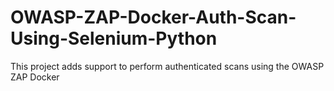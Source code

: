 # OWASP-ZAP-Docker-Auth-Scan-Using-Selenium-Python
This project adds support to perform authenticated scans using the OWASP ZAP Docker
